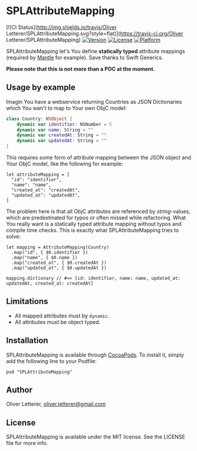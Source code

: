 # SPLAttributeMapping

[![CI Status](http://img.shields.io/travis/Oliver Letterer/SPLAttributeMapping.svg?style=flat)](https://travis-ci.org/Oliver Letterer/SPLAttributeMapping)
[![Version](https://img.shields.io/cocoapods/v/SPLAttributeMapping.svg?style=flat)](http://cocoadocs.org/docsets/SPLAttributeMapping)
[![License](https://img.shields.io/cocoapods/l/SPLAttributeMapping.svg?style=flat)](http://cocoadocs.org/docsets/SPLAttributeMapping)
[![Platform](https://img.shields.io/cocoapods/p/SPLAttributeMapping.svg?style=flat)](http://cocoadocs.org/docsets/SPLAttributeMapping)

SPLAttributeMapping let's You define __statically typed__ attribute mappings (required by [Mantle](https://github.com/Mantle/Mantle) for example). Save thanks to Swift Generics.

__Please note that this is not more than a POC at the moment.__

## Usage by example

Imagin You have a webservice returning Countries as JSON Dictionaries which You wan't to map to Your own ObjC model:

```swift
class Country: NSObject {
    dynamic var identifier: NSNumber = 5
    dynamic var name: String = ""
    dynamic var createdAt: String = ""
    dynamic var updatedAt: String = ""
}
```

This requires some form of attribute mapping between the JSON object and Your ObjC model, like the following for example:

```
let attributeMapping = [
  "id": "identifier",
  "name": "name",
  "created_at": "createdAt",
  "updated_at": "updatedAt",
]
```

The problem here is that all ObjC attributes are referenced by _string_-values, which are predestinated for typos or often missed while refactoring. What You really want is a statically typed attribute mapping without typos and compile time checks. This is exactly what SPLAttributeMapping tries to solve:

```
let mapping = AttributeMapping(Country)
  .map("id", { $0.identifier })
  .map("name", { $0.name })
  .map("created_at", { $0.createdAt })
  .map("updated_at", { $0.updatedAt })

mapping.dictionary // #=> [id: identifier, name: name, updated_at: updatedAt, created_at: createdAt]
```

## Limitations

* All mapped attributes must by `dynamic`.
* All attributes must be object typed.

## Installation

SPLAttributeMapping is available through [CocoaPods](http://cocoapods.org). To install
it, simply add the following line to your Podfile:

    pod "SPLAttributeMapping"

## Author

Oliver Letterer, oliver.letterer@gmail.com

## License

SPLAttributeMapping is available under the MIT license. See the LICENSE file for more info.

